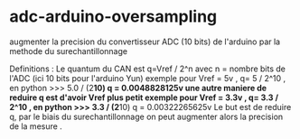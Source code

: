 # adc-arduino-oversampling
augmenter la precision du convertisseur ADC (10 bits) de l'arduino par la methode du surechantillonnage

Definitions : Le quantum du CAN est q=Vref / 2^n  avec n = nombre bits de l'ADC (ici 10 bits pour l'arduino Yun)
exemple pour Vref = 5v ,    q= 5 / 2^10   , en python >>> 5.0 / (2**10)
q = 0.0048828125v
une autre maniere de reduire q est d'avoir Vref plus petit 
exemple pour Vref = 3.3v ,    q= 3.3 / 2^10   , en python >>> 3.3 / (2**10)
q = 0.00322265625v
Le but est de reduire q, par le biais du surechantillonnage on peut augmenter alors la precision de la mesure .

